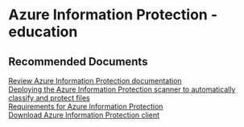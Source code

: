 <properties
	pageTitle="Azure Information Protection - Education"
	description="Azure Information Protection - Education"
	service="microsoft.aip"
	resource="aip"
	authors="orbarak-ms"
	ms.author="orbarak"
	articleId="Scanner_Education"
	displayOrder=""
	selfHelpType="generic"
	supportTopicIds="32629557"
	resourceTags=""
	productPesIds="14997"
	cloudEnvironments="public"
/>

# Azure Information Protection - education

## **Recommended Documents**

[Review Azure Information Protection documentation](https://docs.microsoft.com/azure/information-protection/what-is-information-protection)<br>
[Deploying the Azure Information Protection scanner to automatically classify and protect files](https://docs.microsoft.com/azure/information-protection/deploy-aip-scanner)<br>
[Requirements for Azure Information Protection](https://docs.microsoft.com/azure/information-protection/get-started/requirements)<br>
[Download Azure Information Protection client](https://www.microsoft.com/download/details.aspx?id=53018)
